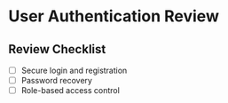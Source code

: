 # User Authentication Review

## Review Checklist
- [ ] Secure login and registration
- [ ] Password recovery
- [ ] Role-based access control
